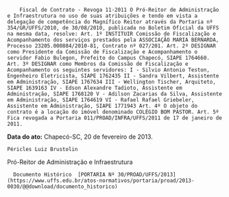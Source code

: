         Fiscal de Contrato - Revoga 11-2011 O Pró-Reitor de Administração e Infraestrutura no uso de suas atribuições e tendo em vista a delegação de competência do Magnífico Reitor através da Portaria nº 354/GR/UFFS/2010, de 30/08/2010, publicada no Boletim Oficial da UFFS na mesma data, resolve: Art. 1º INSTITUIR Comissão de Fiscalização e Acompanhamento dos serviços prestados pela ASSOCIAÇÃO MARIA BERNARDA, Processo 23205.000884/2010-81, Contrato nº 027/201. Art. 2º DESIGNAR como Presidente da Comissão de Fiscalização e Acompanhamento o servidor Fabio Bulegon, Prefeito do Campus Chapecó, SIAPE 1764660. Art. 3º DESIGNAR como Membros da Comissão de Fiscalização e Acompanhamento os seguintes servidores: I - Silvio Antonio Teston, Engenheiro Eletricista, SIAPE 1762435 II - Sandra Vilbert, Assistente em Administração, SIAPE 1767634 III - Wellington Tischer, Arquiteto, SIAPE 1639163 IV - Edson Alexandre Tadioto, Assistente em Administração, SIAPE 1768120 V - Adilson Zacarias da Silva, Assistente em Administração, SIAPE 1764619 VI - Rafael Rafael Griebeler, Assistente em Administração, SIAPE 1771943 Art. 4º O objeto do contrato é a locação do imóvel denominado COLÉGIO BOM PASTOR. Art. 5º Fica revogada a Portaria 011/PROAD/INFRA/UFFS/2011 de 17 de janeiro de 2011. 

   **Data do ato:** Chapecó-SC, 20 de fevereiro de 2013.   
 

    Péricles Luiz Brustolin   
 Pró-Reitor de Administração e Infraestrutura 

      Documento Histórico  [PORTARIA Nº 30/PROAD/UFFS/2013](https://www.uffs.edu.br/atos-normativos/portaria/proad/2013-0030/@@download/documento_historico)     
      